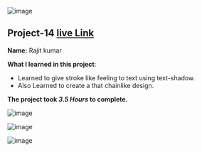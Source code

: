 ![image](https://img.shields.io/badge/project-14-red)

## Project-14  [live Link](https://project-14dance-page.netlify.app/)

**Name:** Rajit kumar

**What I learned in this project**:

  - Learned to give stroke like feeling to text using text-shadow.
  - Also Learned to create a that chainlike design.


**The project took ***3.5 Hours*** to complete.** 

![image](https://img.shields.io/badge/INeuron-LearnCodeOnline-brightgreen)

![image](https://img.shields.io/badge/Full%20stack%20JS%20bootcamp-Hitesh%20Chaudhary-lightgrey)

![image](https://github.com/Rajit909/Html-project-14/14.png)